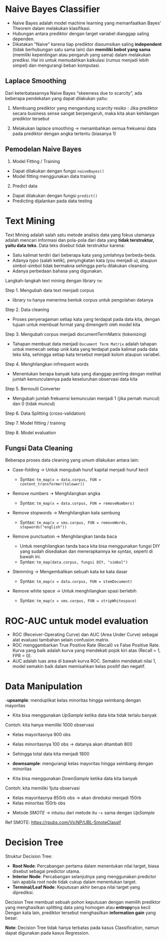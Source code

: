 
# Naive Bayes Classifier

- Naive Bayes adalah model machine learning yang memanfaatkan Bayes' Theorem dalam melakukan klasifikasi.
- Hubungan antara prediktor dengan target variabel dianggap saling dependen.
- Dikatakan "Naive" karena tiap prediktor diasumsikan saling **independent** (tidak berhubungan satu sama lain) dan **memiliki bobot yang sama** (memiliki kepentingan atau pengaruh yang sama) dalam melakukan prediksi. Hal ini untuk memudahkan kalkulasi (rumus menjadi lebih simpel) dan mengurangi beban komputasi.

## Laplace Smoothing
Dari keterbatasannya Naive Bayes “skewness due to scarcity”, ada beberapa pendekatan yang dapat dilakukan yaitu:

1. Membuang prediktor yang mengandung scarcity
resiko : Jika prediktor secara business sense sangat berpengaruh, maka kita akan kehilangan prediktor tersebut

2. Melakukan laplace smoothing -> menambahkan semua frekuensi data pada prediktor dengan angka tertentu (biasanya 1)

## Pemodelan Naive Bayes

1. Model Fitting / Training
- Dapat dilakukan dengan fungsi `naiveBayes()`
- Model fitting menggunakan data training

2. Predict data
- Dapat dilakukan dengan fungsi `predict()`
- Predicting dijalankan pada data testing

# Text Mining

Text Mining adalah salah satu metode analisis data yang fokus utamanya adalah mencari informasi dan pola-pola dari data yang **tidak terstruktur, yaitu data teks**. Data teks disebut tidak terstruktur karena:

- Satu kalimat terdiri dari beberapa kata yang jumlahnya berbeda-beda.
- Adanya *typo* (salah ketik), penyingkatan kata (you menjadi u), ataupun simbol-simbol tidak bermakna sehingga perlu dilakukan cleansing.
- Adanya perbedaan bahasa yang digunakan.

Langkah-langkah text mining dengan library `tm`: 

Step 1. Mengubah data text menjadi corpus 
  * library `tm` hanya menerima bentuk corpus untuk pengolahan datanya

Step 2. Data cleaning 
  * Proses penyeragaman setiap kata yang terdapat pada data kita, dengan tujuan untuk membuat format yang dimengerti oleh model kita

Step 3. Mengubah corpus menjadi documentTermMatrix (tokenizing)
  * Tahapan membuat data menjadi `Document Term Matrix` adalah tahapan untuk memecah setiap unik kata yang terdapat pada kalimat pada data teks kita, sehingga setiap kata tersebut menjadi kolom ataupun variabel.
  
Step 4. Menghilangkan infrequent words
  * Menentukan berapa banyak kata yang dianggap penting dengan melihat jumlah kemunculannya pada keseluruhan observasi data kita

Step 5. Bernoulli Converter
  * Mengubah jumlah frekuensi kemunculan menjadi 1 (jika pernah muncul) dan 0 (tidak muncul)

Step 6. Data Splitting (cross-validation)

Step 7. Model fitting / training

Step 8. Model evaluation

## Fungsi Data Cleaning

Beberapa proses data cleaning yang umum dilakukan antara lain:

- Case-folding -> Untuk mengubah huruf kapital menjadi huruf kecil
  * Syntax: `tm_map(x = data.corpus, FUN = content_transformer(tolower))`

- Remove numbers -> Menghilangkan angka
  * Syntax: `tm_map(x = data.corpus, FUN = removeNumbers)`

- Remove stopwords -> Menghilangkan kata sambung
  * Syntax: `tm_map(x = sms.corpus, FUN = removeWords, stopwords("english"))`

- Remove punctuation -> Menghilangkan tanda baca
  * Untuk menghilangkan tanda baca kita bisa menggunakan fungsi DIY yang sudah disediakan dan menerapkannya ke syntax, seperti di bawah ini.
  * Syntax: `tm_map(data.corpus, fungsi DIY, "simbol")`

- Stemming -> Mengembalikan sebuah kata ke kata dasar
  * Syntax: `tm_map(x = data.corpus, FUN = stemDocument)`

- Remove white space -> Untuk menghilangkan spasi berlebih
  * Syntax: `tm_map(x = sms.corpus, FUN = stripWhitespace)`

# ROC-AUC untuk model evaluation

- ROC (Receiver-Operating Curve) dan AUC (Area Under Curve) sebagai alat evaluasi tambahan selain confusion matrix.
- ROC menggambarkan True Positive Rate (Recall) vs False Positive Rate. Kurva yang baik adalah kurva yang mendekati pojok kiri atas (Recall = 1, FPR = 0).
- AUC adalah luas area di bawah kurva ROC. Semakin mendekati nilai 1, model semakin baik dalam memisahkan kelas positif dan negatif.

# Data Manipulation

-**upsample**: menduplikat kelas minoritas hingga seimbang dengan mayoritas

* Kita bisa menggunakan *UpSample* ketika data kita tidak terlalu banyak

Contoh: kita hanya memiliki 1000 observasi

- Kelas mayoritasnya 900 obs
- Kelas minoritasnya 100 obs -> datanya akan ditambah 800
- Sehingga total data kita menjadi 1800

- **downsample**: mengurangi kelas mayoritas hingga seimbang dengan minoritas

* Kita bisa menggunakan *DownSample* ketika data kita banyak

Contoh: kita memiliki 1juta observasi

- Kelas mayoritasnya 850rb obs -> akan direduksi menjadi 150rb
- Kelas minoritas 150rb obs

* Metode *SMOTE* -> intuisu dari metode itu -+ sama dengan *UpSample*

Ref SMOTE: https://rpubs.com/VicNP/UBL-SmoteClassif

# Decision Tree

Struktur Decision Tree:
- **Root Node**: Percabangan pertama dalam menentukan nilai target, biasa disebut sebagai predictor utama.
- **Interior Node**: Percabangan selanjutnya yang menggunakan predictor lain apabila root node tidak cukup dalam menentukan target.
- **Terminal/Leaf Node**: Keputusan akhir berupa nilai target yang diprediksi.

Decision Tree membuat sebuah pohon keputusan dengan memilih prediktor yang menghasilkan splitting data yang homogen atau **entropy**nya kecil Dengan kata lain, prediktor tersebut menghasilkan **information gain** yang besar.

**Note**: Decision Tree tidak hanya terbatas pada kasus Classification, namun dapat digunakan pada kasus Regression.















